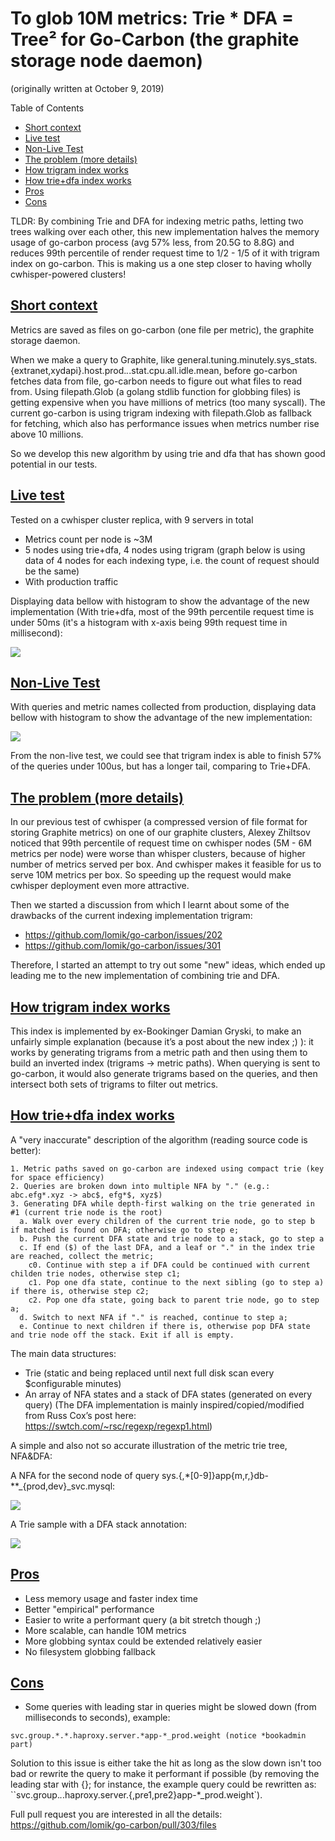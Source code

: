 # To glob 10M metrics: Trie * DFA = Tree² for Go-Carbon (the graphite storage node daemon)

(originally written at October 9, 2019)

Table of Contents

* [Short context](#short-context)
* [Live test](#live-test)
* [Non-Live Test](#non-live-test)
* [The problem (more details)](#the-problem-more-details)
* [How trigram index works](#how-trigram-index-works)
* [How trie+dfa index works](#how-trie-dfa-index-works)
* [Pros](#pros)
* [Cons](#cons)

TLDR: By combining Trie and DFA for indexing metric paths, letting two trees walking over each other, this new implementation halves the memory usage of go-carbon process (avg 57% less, from 20.5G to 8.8G) and reduces 99th percentile of render request time to 1/2 - 1/5 of it with trigram index on go-carbon. This is making us a one step closer to having wholly cwhisper-powered clusters!

## [Short context](#short-context)

Metrics are saved as files on go-carbon (one file per metric), the graphite storage daemon.

When we make a query to Graphite, like general.tuning.minutely.sys_stats.{extranet,xydapi}.host.prod.*.*.stat.cpu.all.idle.mean, before go-carbon fetches data from file, go-carbon needs to figure out what files to read from. Using filepath.Glob (a golang stdlib function for globbing files) is getting expensive when you have millions of metrics (too many syscall). The current go-carbon is using trigram indexing with filepath.Glob as fallback for fetching, which also has performance issues when metrics number rise above 10 millions.

So we develop this new algorithm by using trie and dfa that has shown good potential in our tests.

## [Live test](#live-test)

Tested on a cwhisper cluster replica, with 9 servers in total

* Metrics count per node is ~3M
* 5 nodes using trie+dfa, 4 nodes using trigram (graph below is using data of 4 nodes for each indexing type, i.e. the count of request should be the same)
* With production traffic

Displaying data bellow with histogram to show the advantage of the new implementation (With trie+dfa, most of the 99th percentile request time is under 50ms (it's a histogram with x-axis being 99th request time in millisecond):

![](images/image4.jpg)

## [Non-Live Test](#non-live-test)

With queries and metric names collected from production, displaying data bellow with histogram to show the advantage of the new implementation:

![](images/image3.jpg)

From the non-live test, we could see that trigram index is able to finish 57% of the queries under 100us, but  has a longer tail, comparing to Trie+DFA.

## [The problem (more details)](#the-problem-more-details)

In our previous test of cwhisper (a compressed version of file format for storing Graphite metrics) on one of our graphite clusters, Alexey Zhiltsov noticed that 99th percentile of request time on cwhisper nodes (5M - 6M metrics per node) were worse than whisper clusters, because of  higher number of metrics served per box. And cwhisper makes it feasible for us to serve 10M metrics per box. So speeding up the request would make cwhisper deployment even more attractive.

Then we started a discussion from which I learnt about some of the drawbacks of the current indexing implementation trigram:

* https://github.com/lomik/go-carbon/issues/202
* https://github.com/lomik/go-carbon/issues/301

Therefore, I started an attempt to try out some "new" ideas, which ended up leading me to the new implementation of combining trie and DFA.

## [How trigram index works](#how-trigram-index-works)

This index is implemented by ex-Bookinger Damian Gryski, to make an unfairly simple explanation (because it’s a post about the new index ;) ): it works by generating trigrams from a metric path and then using them to build an inverted index (trigrams -> metric paths). When querying is sent to go-carbon, it would also generate trigrams based on the queries, and  then intersect both sets of trigrams to filter out metrics.

## [How trie+dfa index works](#how-trie-dfa-index-works)

A "very inaccurate" description of the algorithm (reading source code is better):


```
1. Metric paths saved on go-carbon are indexed using compact trie (key for space efficiency)
2. Queries are broken down into multiple NFA by "." (e.g.: abc.efg*.xyz -> abc$, efg*$, xyz$)
3. Generating DFA while depth-first walking on the trie generated in #1 (current trie node is the root)
  a. Walk over every children of the current trie node, go to step b if matched is found on DFA; otherwise go to step e;
  b. Push the current DFA state and trie node to a stack, go to step a
  c. If end ($) of the last DFA, and a leaf or "." in the index trie are reached, collect the metric;
    c0. Continue with step a if DFA could be continued with current childen trie nodes, otherwise step c1;
    c1. Pop one dfa state, continue to the next sibling (go to step a) if there is, otherwise step c2;
    c2. Pop one dfa state, going back to parent trie node, go to step a;
  d. Switch to next NFA if "." is reached, continue to step a;
  e. Continue to next children if there is, otherwise pop DFA state and trie node off the stack. Exit if all is empty.
```

The main data structures:

* Trie (static and being replaced until next full disk scan every $configurable minutes)
* An array of NFA states and a stack of DFA states (generated on every query) (The DFA implementation is mainly inspired/copied/modified from Russ Cox’s post here: https://swtch.com/~rsc/regexp/regexp1.html)

A simple and also not so accurate illustration of the metric trie tree, NFA&DFA:

A NFA for the second node of query sys.{,*[0-9]}app{m,r,}db-**_{prod,dev}_svc.mysql:

![](images/image5.png)

A Trie sample with a DFA stack annotation:

![](images/image1.png)

## [Pros](#pros)

* Less memory usage and faster index time
* Better "empirical" performance
* Easier to write a performant query (a bit stretch though ;)
* More scalable, can handle 10M metrics
* More globbing syntax could be extended relatively easier
* No filesystem globbing fallback

## [Cons](#cons)

* Some queries with leading star in queries might be slowed down (from milliseconds to seconds), example:

```
svc.group.*.*.haproxy.server.*app-*_prod.weight (notice *bookadmin part)
```

Solution to this issue is either take the hit as long as the slow down isn't too bad or rewrite the query to make it performant if possible (by removing the leading star with {}; for instance, the example query could be rewritten as: ``svc.group.*.*.haproxy.server.{,pre1,pre2}app-*_prod.weight`).

Full pull request you are interested in all the details: https://github.com/lomik/go-carbon/pull/303/files
